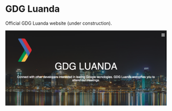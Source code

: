 GDG Luanda
=========

Official GDG Luanda website (under construction).

![alt tag](img/Screen%20Shot%202018-10-08%20at%2015.40.06.png)
